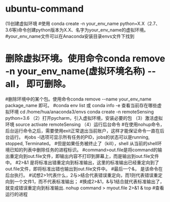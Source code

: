 # ubuntu-command
(1)创建虚拟环境
#使用 conda create -n your_env_name python=X.X（2.7、3.6等)命令创建python版本为X.X、名字为your_env_name的虚拟环境。
#your_env_name文件可以在Anaconda安装目录envs文件下找到
# 删除虚拟环境。使用命令conda remove -n your_env_name(虚拟环境名称) --all， 即可删除。
#删除环境中的某个包。使用命令conda remove --name your_env_name  package_name 即可。
#conda env list 或 conda info -e 查看当前存在哪些虚拟环境
cd /home/hua/anaconda3/envs
conda create -n remoteSensing python=3.6
（2）打开pycharm，引入虚拟环境，安装必要的包
（3）激活虚拟环境
source activate remoteSensing
（4）运行后台命令
#在使用nohup命令，后台运行命令之后，需要使用exit正常退出当前账户，这样才能保证命令一直在后台运行。
#jobs -l选项可显示所有任务的PID，jobs的状态可以是running, stopped, Terminated。
#但是如果任务被终止了（kill），shell 从当前的shell环境已知的列表中删除任务的进程标识。
#command>out.file是将command的输出重定向到out.file文件，即输出内容不打印到屏幕上，而是输出到out.file文件中。
#2>&1 是将标准出错重定向到标准输出，这里的标准输出已经重定向到了out.file文件，即将标准出错也输出到out.file文件中。
#最后一个&， 是该命令在后台执行。
#试想2>1代表什么，2与>结合代表错误重定向，而1则代表错误重定向到一个文件1，而不代表标准输出；
#换成2>&1，&与1结合就代表标准输出了，就变成错误重定向到标准输出.
nohup command > myout.file 2>&1 &
top  #查看运行的进程


